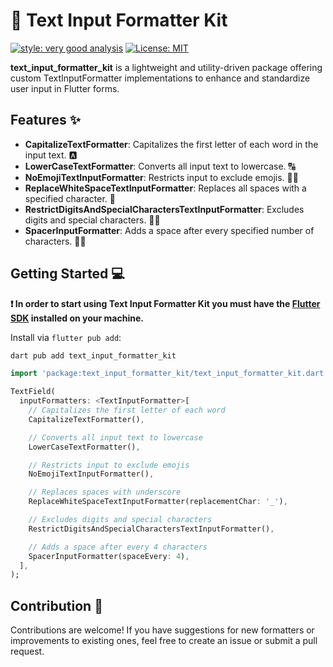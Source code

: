 # 🎨 Text Input Formatter Kit

[![style: very good analysis][very_good_analysis_badge]][very_good_analysis_link]
[![License: MIT][license_badge]][license_link]

**text_input_formatter_kit** is a lightweight and utility-driven package offering custom TextInputFormatter implementations to enhance and standardize user input in Flutter forms.

## Features ✨

- **CapitalizeTextFormatter**: Capitalizes the first letter of each word in the input text. 🅰️
- **LowerCaseTextFormatter**: Converts all input text to lowercase. 🔠
- **NoEmojiTextInputFormatter**: Restricts input to exclude emojis. 🚫😊
- **ReplaceWhiteSpaceTextInputFormatter**: Replaces all spaces with a specified character. 🔄
- **RestrictDigitsAndSpecialCharactersTextInputFormatter**: Excludes digits and special characters. 🚫🔢
- **SpacerInputFormatter**: Adds a space after every specified number of characters. 🔢🔠

## Getting Started 💻

**❗ In order to start using Text Input Formatter Kit you must have the [Flutter SDK][flutter_install_link] installed on your machine.**

Install via `flutter pub add`:

```sh
dart pub add text_input_formatter_kit
```

```dart
import 'package:text_input_formatter_kit/text_input_formatter_kit.dart';

TextField(
  inputFormatters: <TextInputFormatter>[
    // Capitalizes the first letter of each word
    CapitalizeTextFormatter(), 

    // Converts all input text to lowercase
    LowerCaseTextFormatter(),  

    // Restricts input to exclude emojis
    NoEmojiTextInputFormatter(),  

    // Replaces spaces with underscore
    ReplaceWhiteSpaceTextInputFormatter(replacementChar: '_'), 

    // Excludes digits and special characters
    RestrictDigitsAndSpecialCharactersTextInputFormatter(),  

    // Adds a space after every 4 characters
    SpacerInputFormatter(spaceEvery: 4),  
  ],
);

```

## Contribution 🤝

Contributions are welcome! If you have suggestions for new formatters or improvements to existing ones, feel free to create an issue or submit a pull request.

[flutter_install_link]: https://docs.flutter.dev/get-started/install
[license_badge]: https://img.shields.io/badge/license-MIT-blue.svg
[license_link]: https://opensource.org/licenses/MIT
[very_good_analysis_badge]: https://img.shields.io/badge/style-very_good_analysis-B22C89.svg
[very_good_analysis_link]: https://pub.dev/packages/very_good_analysis
